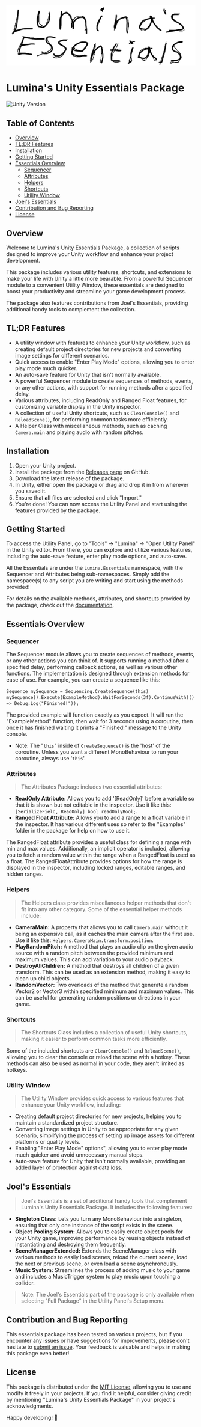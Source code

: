 ![Header.png](Editor%2FUI%2FImgs%2FHeader.png)

# Lumina's Unity Essentials Package

![Unity Version](https://img.shields.io/badge/Unity-2021.3%2B-blue.svg)

## Table of Contents
- [Overview](#overview)
- [TL;DR Features](#tldr-features)
- [Installation](#installation)
- [Getting Started](#getting-started)
- [Essentials Overview](#essentials-overview)
  - [Sequencer](#sequencer)
  - [Attributes](#attributes)
  - [Helpers](#helpers)
  - [Shortcuts](#shortcuts)
  - [Utility Window](#utility-window)
- [Joel's Essentials](#joels-essentials)
- [Contribution and Bug Reporting](#contribution-and-bug-reporting)
- [License](#license)

## Overview
Welcome to Lumina's Unity Essentials Package, a collection of scripts designed to improve your Unity workflow and enhance your project development. 

This package includes various utility features, shortcuts, and extensions to make your life with Unity a little more bearable. From a powerful Sequencer module to a convenient Utility Window, these essentials are designed to boost your productivity and streamline your game development process.

The package also features contributions from Joel's Essentials, providing additional handy tools to complement the collection.

## TL;DR Features
- A utility window with features to enhance your Unity workflow, such as creating default project directories for new projects and converting image settings for different scenarios.
- Quick access to enable "Enter Play Mode" options, allowing you to enter play mode much quicker.
- An auto-save feature for Unity that isn't normally available.
- A powerful Sequencer module to create sequences of methods, events, or any other actions, with support for running methods after a specified delay.
- Various attributes, including ReadOnly and Ranged Float features, for customizing variable display in the Unity inspector.
- A collection of useful Unity shortcuts, such as `ClearConsole()` and `ReloadScene()`, for performing common tasks more efficiently.
- A Helper Class with miscellaneous methods, such as caching `Camera.main` and playing audio with random pitches.

## Installation
1. Open your Unity project.
2. Install the package from the [Releases page](https://github.com/ltsLumina/Lumina-Essentials/releases/latest) on GitHub.
3. Download the latest release of the package.
4. In Unity, either open the package or drag and drop it in from wherever you saved it.
5. Ensure that **all** files are selected and click "Import."
6. You're done! You can now access the Utility Panel and start using the features provided by the package.

## Getting Started
To access the Utility Panel, go to "Tools" -> "Lumina" -> "Open Utility Panel" in the Unity editor. From there, you can explore and utilize various features, including the auto-save feature, enter play mode options, and auto-save.

All the Essentials are under the `Lumina.Essentials` namespace, with the Sequencer and Attributes being sub-namespaces.
Simply add the namespace(s) to any script you are writing and start using the methods provided!

For details on the available methods, attributes, and shortcuts provided by the package, check out the [documentation](Documentation.md).

## Essentials Overview

### Sequencer
The Sequencer module allows you to create sequences of methods, events, or any other actions you can think of. It supports running a method after a specified delay, performing callback actions, as well as various other functions. The implementation is designed through extension methods for ease of use. For example, you can create a sequence like this: 

```
Sequence mySequence = Sequencing.CreateSequence(this)
mySequence().Execute(ExampleMethod).WaitForSeconds(3f).ContinueWith(() => Debug.Log("Finished!"));
```
The provided example will function exactly as you expect. It will run the "ExampleMethod" function, then wait for 3 seconds using a coroutine, then once it has finished waiting it prints a "Finished!" message to the Unity console.
   - Note: The "`this`" inside of `CreateSequence()` is the 'host' of the coroutine. Unless you want a different MonoBehaviour to run your coroutine, always use '`this`'.

### Attributes
> The Attributes Package includes two essential attributes:
- **ReadOnly Attribute:** Allows you to add '[ReadOnly]' before a variable so that it is shown but not editable in the inspector. Use it like this: `[SerializeField, ReadOnly] bool readOnlyBool;`.
- **Ranged Float Attribute:** Allows you to add a range to a float variable in the inspector. It has various different uses so refer to the "Examples" folder in the package for help on how to use it.

The RangedFloat attribute provides a useful class for defining a range with min and max values. Additionally, an implicit operator is included, allowing you to fetch a random value within the range when a RangedFloat is used as a float. The RangedFloatAttribute provides options for how the range is displayed in the inspector, including locked ranges, editable ranges, and hidden ranges.

### Helpers
> The Helpers class provides miscellaneous helper methods that don't fit into any other category. Some of the essential helper methods include:
- **CameraMain:** A property that allows you to call `Camera.main` without it being an expensive call, as it caches the main camera after the first use. Use it like this: `Helpers.CameraMain.transform.position`.
- **PlayRandomPitch:** A method that plays an audio clip on the given audio source with a random pitch between the provided minimum and maximum values. This can add variation to your audio playback.
- **DestroyAllChildren:** A method that destroys all children of a given transform. This can be used as an extension method, making it easy to clean up child objects.
- **RandomVector:** Two overloads of the method that generate a random Vector2 or Vector3 within specified minimum and maximum values. This can be useful for generating random positions or directions in your game.

### Shortcuts
> The Shortcuts Class includes a collection of useful Unity shortcuts, making it easier to perform common tasks more efficiently.

Some of the included shortcuts are `ClearConsole()` and `ReloadScene()`, allowing you to clear the console or reload the scene with a hotkey.
These methods can also be used as normal in your code, they aren't limited as hotkeys.

### Utility Window
> The Utility Window provides quick access to various features that enhance your Unity workflow, including:
- Creating default project directories for new projects, helping you to maintain a standardized project structure.
- Converting image settings in Unity to be appropriate for any given scenario, simplifying the process of setting up image assets for different platforms or quality levels.
- Enabling "Enter Play Mode" options", allowing you to enter play mode much quicker and avoid unnecessary manual steps.
- Auto-save feature for Unity that isn't normally available, providing an added layer of protection against data loss.

## Joel's Essentials
> Joel's Essentials is a set of additional handy tools that complement Lumina's Unity Essentials Package. It includes the following features:

- **Singleton Class:** Lets you turn any MonoBehaviour into a singleton, ensuring that only one instance of the script exists in the scene.
- **Object Pooling System:** Allows you to easily create object pools for your Unity game, improving performance by reusing objects instead of instantiating and destroying them frequently.
- **SceneManagerExtended:** Extends the SceneManager class with various methods to easily load scenes, reload the current scene, load the next or previous scene, or even load a scene asynchronously.
- **Music System:** Streamlines the process of adding music to your game and includes a MusicTrigger system to play music upon touching a collider.

> Note: The Joel's Essentials part of the package is only available when selecting "Full Package" in the Utility Panel's Setup menu.

## Contribution and Bug Reporting
This essentials package has been tested on various projects, but if you encounter any issues or have suggestions for improvements, please don't hesitate to [submit an issue](https://github.com/ltsLumina/Lumina-Essentials/issues). Your feedback is valuable and helps in making this package even better!

## License
This package is distributed under the [MIT License](LICENSE), allowing you to use and modify it freely in your projects. If you find it helpful, consider giving credit by mentioning "Lumina's Unity Essentials Package" in your project's acknowledgments.

Happy developing! 🚀

